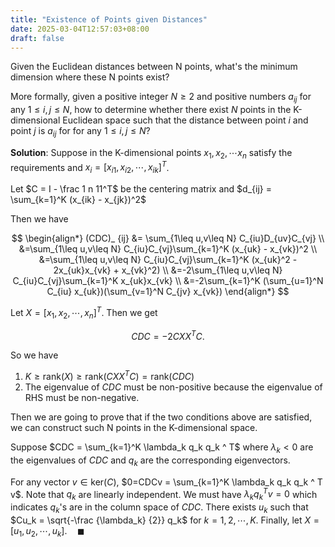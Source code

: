 ```yaml
---
title: "Existence of Points given Distances"
date: 2025-03-04T12:57:03+08:00
draft: false
---
```


Given the Euclidean distances between N points, what's the minimum
dimension where these N points exist?

More formally, given a positive integer $N \geq 2$ and positive numbers $a_{ij}$
for any $1\leq i, j\leq N$, how to determine whether there exist $N$ points in
the K-dimensional Euclidean space such that the distance between point $i$ and
point $j$ is $a_{ij}$ for for any $1 \leq i, j\leq N$?

**Solution**: Suppose in the K-dimensional points $x_1, x_2, \cdots x_n$
satisfy the requirements and $x_i = [x_{i1}, x_{i2},\cdots , x_{ik}]^T$.

Let $C = I - \frac 1 n 11^T$ be the centering matrix and $d_{ij} = \sum_{k=1}^K
(x_{ik} - x_{jk})^2$

Then we have

$$
\begin{align*}
(CDC)_ {ij} &= \sum_{1\leq u,v\leq N} C_{iu}D_{uv}C_{vj} \\
&=\sum_{1\leq u,v\leq N} C_{iu}C_{vj}\sum_{k=1}^K (x_{uk} - x_{vk})^2 \\
&=\sum_{1\leq u,v\leq N} C_{iu}C_{vj}\sum_{k=1}^K (x_{uk}^2 - 2x_{uk}x_{vk} + x_{vk}^2) \\
&=-2\sum_{1\leq u,v\leq N} C_{iu}C_{vj}\sum_{k=1}^K x_{uk}x_{vk} \\
&=-2\sum_{k=1}^K (\sum_{u=1}^N C_{iu} x_{uk})(\sum_{v=1}^N C_{jv} x_{vk})
\end{align*}
$$

Let $X = [x_1, x_2, \cdots, x_n]^T$. Then we get

$$CDC = -2CXX^TC.$$

So we have

1. $K\geq \text{rank}(X) \geq \text{rank}(CXX^TC) = \text{rank}(CDC)$
2. The eigenvalue of $CDC$ must be non-positive because the eigenvalue of RHS
   must be non-negative. 

Then we are going to prove that if the two conditions above are satisfied, we
can construct such N points in the K-dimensional space.

Suppose $CDC = \sum_{k=1}^K \lambda_k q_k q_k ^ T$ where $\lambda_k < 0$ are the
eigenvalues of $CDC$ and $q_k$ are the corresponding eigenvectors.

For any vector $v \in \text{ker}(C)$, $0=CDCv = \sum_{k=1}^K \lambda_k q_k q_k ^
T v$. Note that $q_k$ are linearly independent. We must have $\lambda_k q_k^T v
= 0$ which indicates $q_k$'s are in the column space of $CDC$. There exists
$u_k$ such that $Cu_k = \sqrt{-\frac {\lambda_k} {2}} q_k$ for $k=1,2,\cdots,K$.
Finally, let $X = [u_1, u_2, \cdots, u_k]. \quad \blacksquare$
